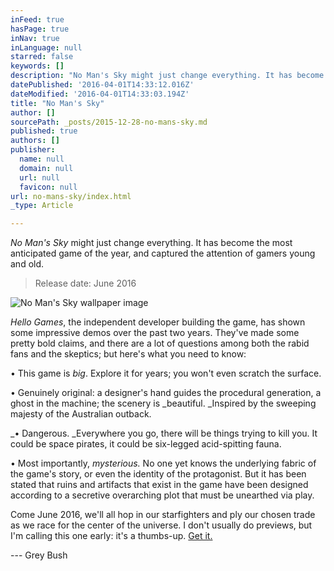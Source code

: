 ```yaml
---
inFeed: true
hasPage: true
inNav: true
inLanguage: null
starred: false
keywords: []
description: "No Man's Sky might just change everything. It has become the most anticipated game of the year, and captured the attention of gamers young and old."
datePublished: '2016-04-01T14:33:12.016Z'
dateModified: '2016-04-01T14:33:03.194Z'
title: "No Man's Sky"
author: []
sourcePath: _posts/2015-12-28-no-mans-sky.md
published: true
authors: []
publisher:
  name: null
  domain: null
  url: null
  favicon: null
url: no-mans-sky/index.html
_type: Article

---
```

_No Man's Sky_ might just change everything. It has become the most anticipated game of the year, and captured the attention of gamers young and old.

> Release date: June 2016

![No Man's Sky wallpaper image](https://s3-us-west-2.amazonaws.com/the-grid-img/p/825b1158e5cb28d03569b09d7ddc4e7d18771598.jpg)

_Hello Games_, the independent developer building the game, has shown some impressive demos over the past two years. They've made some pretty bold claims, and there are a lot of questions among both the rabid fans and the skeptics; but here's what you need to know:

• This game is _big_. Explore it for years; you won't even scratch the surface.

• Genuinely original: a designer's hand guides the procedural generation, a ghost in the machine; the scenery is _beautiful. _Inspired by the sweeping majesty of the Australian outback.

_• Dangerous. _Everywhere you go, there will be things trying to kill you. It could be space pirates, it could be six-legged acid-spitting fauna. 

• Most importantly, _mysterious._ No one yet knows the underlying fabric of the game's story, or even the identity of the protagonist. But it has been stated that ruins and artifacts that exist in the game have been designed according to a secretive overarching plot that must be unearthed via play. 

Come June 2016, we'll all hop in our starfighters and ply our chosen trade as we race for the center of the universe. I don't usually do previews, but I'm calling this one early: it's a thumbs-up. [Get it.][0]

--- Grey Bush

[0]: http://nomanssky.com/